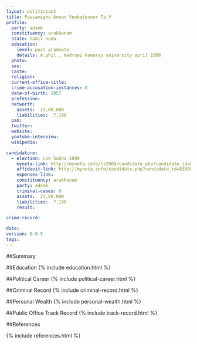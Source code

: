 ```yaml
---
layout: politician2
title: Passamighu Annan Venkatesnor Ta V
profile: 
  party: adsmk
  constituency: arakkonam
  state: tamil nadu
  education: 
    level: post graduate
    details: m.phil., madruai kamaraj university april 1996
  photo: 
  sex: 
  caste: 
  religion: 
  current-office-title: 
  crime-accusation-instances: 0
  date-of-birth: 1957
  profession: 
  networth: 
    assets:  23,00,000
    liabilities:  7,190
  pan: 
  twitter: 
  website: 
  youtube-interview: 
  wikipedia: 

candidature: 
  - election: Lok Sabha 2009
    myneta-link: http://myneta.info/ls2009/candidate.php?candidate_id=8350
    affidavit-link: http://myneta.info/candidate.php?candidate_id=8350&scan=original
    expenses-link: 
    constituency: arakkonam 
    party: adsmk
    criminal-cases: 0
    assets:  23,00,000
    liabilities:  7,190
    result:  

crime-record: 

date: 
version: 0.0.5
tags: 
---
```

##Summary


##Education
{% include education.html %}


##Political Career
{% include political-career.html %}


##Criminal Record
{% include criminal-record.html %}


##Personal Wealth
{% include personal-wealth.html %}


##Public Office Track Record
{% include track-record.html %}


##References


{% include references.html %}
